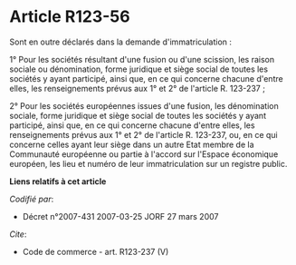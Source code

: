 # Article R123-56

Sont en outre déclarés dans la demande d'immatriculation : 

1° Pour les sociétés résultant d'une fusion ou d'une scission, les raison sociale ou dénomination, forme juridique et siège
social de toutes les sociétés y ayant participé, ainsi que, en ce qui concerne chacune d'entre elles, les renseignements
prévus aux 1° et 2° de l'article R. 123-237 ; 

2° Pour les sociétés européennes issues d'une fusion, les dénomination sociale, forme juridique et siège social de toutes les
sociétés y ayant participé, ainsi que, en ce qui concerne chacune d'entre elles, les renseignements prévus aux 1° et 2° de
l'article R. 123-237, ou, en ce qui concerne celles ayant leur siège dans un autre Etat membre de la Communauté européenne ou
partie à l'accord sur l'Espace économique européen, les lieu et numéro de leur immatriculation sur un registre public.

**Liens relatifs à cet article**

_Codifié par_:

  - Décret n°2007-431 2007-03-25 JORF 27 mars 2007

_Cite_:

  - Code de commerce - art. R123-237 (V)
